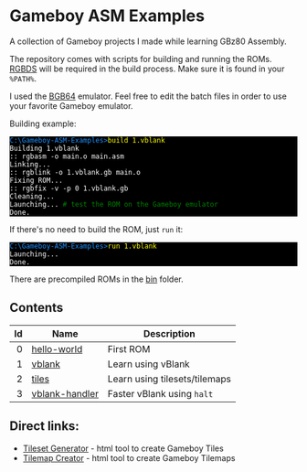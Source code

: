 # Gameboy ASM Examples

A collection of Gameboy projects I made while learning GBz80 Assembly.

The repository comes with scripts for building and running the ROMs. [RGBDS](https://github.com/gbdev/rgbds "RGBDS") will be required in the build process. Make sure it is found in your ```%PATH%```.

I used the [BGB64](https://bgb.bircd.org/ "BGB") emulator. Feel free to edit the batch files in order to use your favorite Gameboy emulator.

Building example:

<pre style="background:black;"><code><span style="color:dodgerblue">C:\Gameboy-ASM-Examples></span><span style="color:yellow">build 1.vblank</span>
<span style="color:white">Building 1.vblank
:: rgbasm -o main.o main.asm
Linking...
:: rgblink -o 1.vblank.gb main.o
Fixing ROM...
:: rgbfix -v -p 0 1.vblank.gb
Cleaning...
Launching...</span> <span style="color:green"># test the ROM on the Gameboy emulator</span>
<span style="color:white">Done.</span>
</code></pre>

If there's no need to build the ROM, just ```run``` it:

<pre style="background:black"><code><span style="color:dodgerblue">C:\Gameboy-ASM-Examples></span><span style="color:yellow">run 1.vblank</span>
<span style="color:white">Launching...
Done.</span>
</code></pre>

There are precompiled ROMs in the [bin](bin/ "bin") folder.

## Contents

| Id  | Name                                   | Description                         |
|----:|----------------------------------------|-------------------------------------|
| 0   | [hello-world](./0.hello-world)         | First ROM                           |
| 1   | [vblank](./1.vblank)                   | Learn using vBlank                  |
| 2   | [tiles](./2.tiles)                     | Learn using tilesets/tilemaps       |
| 3   | [vblank-handler](./3.vblank-handler)   | Faster vBlank using `halt`          |

## Direct links:

- [Tileset Generator](https://notimplementedlife.github.io/Gameboy-ASM-Examples/misc/TilesetGenerator/index.html "Tileset Generator") - html tool to create Gameboy Tiles
- [Tilemap Creator](https://notimplementedlife.github.io/Gameboy-ASM-Examples/misc/TilemapCreator/index.html "Tilemap Creator") - html tool to create Gameboy Tilemaps
